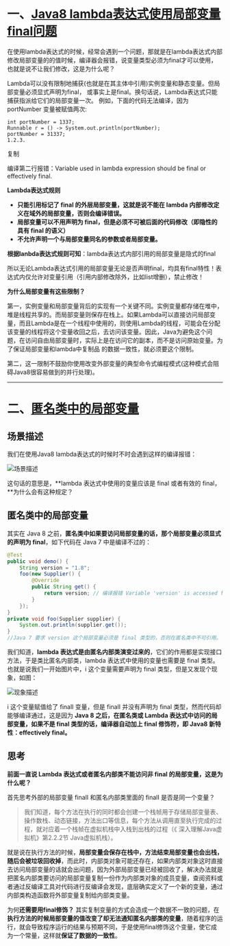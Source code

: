 # 一、[Java8 lambda表达式使用局部变量final问题](https://harmonyos.51cto.com/posts/783)

在使用lambda表达式的时候，经常会遇到一个问题，那就是在lambda表达式内部修改局部变量的的值时候，编译器会报错，说变量类型必须为final才可以使用，也就是说不让我们修改，这是为什么呢？


Lambda可以没有限制地捕获(也就是在其主体中引用)实例变量和静态变量。但局部变量必须显式声明为final， 或事实上是final。换句话说，Lambda表达式只能捕获指派给它们的局部变量一次。 例如，下面的代码无法编译，因为portNumber 变量被赋值两次:

 

```markup
int portNumber = 1337;
Runnable r = () -> System.out.println(portNumber);
portNumber = 31337;
1.2.3.
```

复制

 

编译第二行报错：Variable used in lambda expression should be final or effectively final.

 

**Lambda表达式规则**

 

- **只能引用标记了 final 的外层局部变量，这就是说不能在 lambda 内部修改定义在域外的局部变量，否则会编译错误。**
- **局部变量可以不用声明为 final，但是必须不可被后面的代码修改（即隐性的具有 final 的语义）**
- **不允许声明一个与局部变量同名的参数或者局部变量。**

 

**根据lanbda表达式规则可知**：lambda表达式内部引用的局部变量是隐式的final


所以无论Lambda表达式引用的局部变量无论是否声明final，均具有final特性！表达式内仅允许对变量引用（引用内部修改除外，比如list增删），禁止修改！

 

**为什么局部变量有这些限制？**

 

第一，实例变量和局部变量背后的实现有一个关键不同。实例变量都存储在堆中，堆是线程共享的。而局部变量则保存在栈上。如果Lambda可以直接访问局部变量，而且Lambda是在一个线程中使用的，则使用Lambda的线程，可能会在分配该变量的线程将这个变量收回之后，去访问该变量。因此，Java为避免这个问题，在访问自由局部变量时，实际上是在访问它的副本，而不是访问原始变量。为了保证局部变量和lambda中复制品 的数据一致性，就必须要这个限制。

 

第二，这一限制不鼓励你使用改变外部变量的典型命令式编程模式(这种模式会阻碍Java8很容易做到的并行处理)。



---

# 二、[匿名类中的局部变量](https://blog.csdn.net/qq_36221788/article/details/100584500)

## 场景描述

我们在使用Java8 lambda表达式的时候时不时会遇到这样的编译报错：

![场景描述](https://img-blog.csdnimg.cn/20190906181204304.png?x-oss-process=image/watermark,type_ZmFuZ3poZW5naGVpdGk,shadow_10,text_aHR0cHM6Ly9ibG9nLmNzZG4ubmV0L3FxXzM2MjIxNzg4,size_16,color_FFFFFF,t_70)

这句话的意思是，**lambda 表达式中使用的变量应该是 final 或者有效的 final，**为什么会有这种规定？

## 匿名类中的局部变量

其实在 Java 8 之前，**匿名类中如果要访问局部变量的话，那个局部变量必须显式的声明为 final**，如下代码在 Java 7 中是编译不过的：

```java
@Test
public void demo() {
    String version = "1.8";
    foo(new Supplier() {
        @Override
        public String get() {
            return version; // 编译报错 Variable 'version' is accessed from within inner class, needs to be declared final
        }
    });
}
private void foo(Supplier supplier) {
    System.out.println(supplier.get());
}
//Java 7 要求 version 这个局部变量必须是 final 类型的，否则在匿名类中不可引用。
```
我们知道，**lambda 表达式是由匿名内部类演变过来的**，它们的作用都是实现接口方法，于是类比匿名内部类，lambda 表达式中使用的变量也需要是 final 类型。也就是说我们一开始图片中，i 这个变量需要声明为 final 类型，但是又发现个现象，如图：

![现象描述](https://img-blog.csdnimg.cn/20190906183537849.png?x-oss-process=image/watermark,type_ZmFuZ3poZW5naGVpdGk,shadow_10,text_aHR0cHM6Ly9ibG9nLmNzZG4ubmV0L3FxXzM2MjIxNzg4,size_16,color_FFFFFF,t_70)

i 这个变量赋值给了 finalI 变量，但是 finalI 并没有声明为 final 类型，然而代码却能够编译通过，这是因为 **Java 8 之后，在匿名类或 Lambda 表达式中访问的局部变量，如果不是 final 类型的话，编译器自动加上 final 修饰符，即 Java8 新特性：effectively final。**

## 思考

**前面一直说 Lambda 表达式或者匿名内部类不能访问非 final 的局部变量，这是为什么呢？**

首先思考外部的局部变量 finalI 和匿名内部类里面的 finalI 是否是同一个变量？

> 我们知道，每个方法在执行的同时都会创建一个栈帧用于存储局部变量表、操作数栈、动态链接，方法出口等信息，每个方法从调用直至执行完成的过程，就对应着一个栈帧在虚拟机栈中入栈到出栈的过程（《 深入理解Java虚拟机》第2.2.2节 Java虚拟机栈）。

就是说在执行方法的时候，**局部变量会保存在栈中，方法结束局部变量也会出栈，随后会被垃圾回收掉**，而此时，内部类对象可能还存在，如果内部类对象这时直接去访问局部变量的话就会出问题，因为外部局部变量已经被回收了，解决办法就是把匿名内部类要访问的局部变量复制一份作为内部类对象的成员变量，查阅资料或者通过反编译工具对代码进行反编译会发现，底层确实定义了一个新的变量，通过内部类构造函数将外部变量复制给内部类变量。

为何**还需要用final修饰？**
其实复制变量的方式会造成一个数据不一致的问题，在**执行方法的时候局部变量的值改变了却无法通知匿名内部类的变量**，随着程序的运行，就会导致程序运行的结果与预期不同，于是使用final修饰这个变量，使它成为一个常量，这样就**保证了数据的一致性**。

